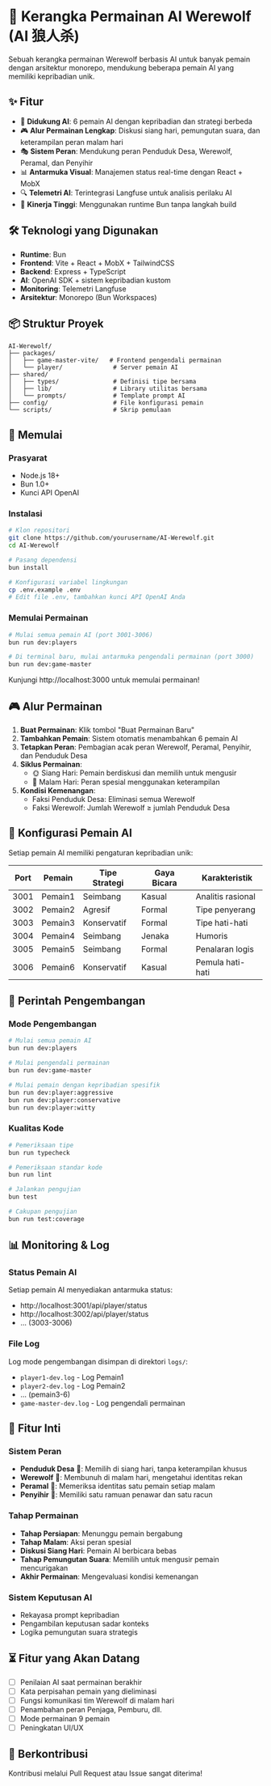 # 🐺 Kerangka Permainan AI Werewolf (AI 狼人杀)

Sebuah kerangka permainan Werewolf berbasis AI untuk banyak pemain dengan arsitektur monorepo, mendukung beberapa pemain AI yang memiliki kepribadian unik.

## ✨ Fitur

- 🤖 **Didukung AI**: 6 pemain AI dengan kepribadian dan strategi berbeda
- 🎮 **Alur Permainan Lengkap**: Diskusi siang hari, pemungutan suara, dan keterampilan peran malam hari
- 🎭 **Sistem Peran**: Mendukung peran Penduduk Desa, Werewolf, Peramal, dan Penyihir
- 📊 **Antarmuka Visual**: Manajemen status real-time dengan React + MobX
- 🔍 **Telemetri AI**: Terintegrasi Langfuse untuk analisis perilaku AI
- 🚀 **Kinerja Tinggi**: Menggunakan runtime Bun tanpa langkah build

## 🛠 Teknologi yang Digunakan

- **Runtime**: Bun
- **Frontend**: Vite + React + MobX + TailwindCSS
- **Backend**: Express + TypeScript
- **AI**: OpenAI SDK + sistem kepribadian kustom
- **Monitoring**: Telemetri Langfuse
- **Arsitektur**: Monorepo (Bun Workspaces)

## 📦 Struktur Proyek

```
AI-Werewolf/
├── packages/
│   ├── game-master-vite/   # Frontend pengendali permainan
│   └── player/              # Server pemain AI
├── shared/
│   ├── types/               # Definisi tipe bersama
│   ├── lib/                 # Library utilitas bersama
│   └── prompts/             # Template prompt AI
├── config/                  # File konfigurasi pemain
└── scripts/                 # Skrip pemulaan
```

## 🚀 Memulai

### Prasyarat

- Node.js 18+
- Bun 1.0+
- Kunci API OpenAI

### Instalasi

```bash
# Klon repositori
git clone https://github.com/yourusername/AI-Werewolf.git
cd AI-Werewolf

# Pasang dependensi
bun install

# Konfigurasi variabel lingkungan
cp .env.example .env
# Edit file .env, tambahkan kunci API OpenAI Anda
```

### Memulai Permainan

```bash
# Mulai semua pemain AI (port 3001-3006)
bun run dev:players

# Di terminal baru, mulai antarmuka pengendali permainan (port 3000)
bun run dev:game-master
```

Kunjungi http://localhost:3000 untuk memulai permainan!

## 🎮 Alur Permainan

1. **Buat Permainan**: Klik tombol "Buat Permainan Baru"
2. **Tambahkan Pemain**: Sistem otomatis menambahkan 6 pemain AI
3. **Tetapkan Peran**: Pembagian acak peran Werewolf, Peramal, Penyihir, dan Penduduk Desa
4. **Siklus Permainan**:
   - 🌞 Siang Hari: Pemain berdiskusi dan memilih untuk mengusir
   - 🌙 Malam Hari: Peran spesial menggunakan keterampilan
5. **Kondisi Kemenangan**:
   - Faksi Penduduk Desa: Eliminasi semua Werewolf
   - Faksi Werewolf: Jumlah Werewolf ≥ jumlah Penduduk Desa

## 🤖 Konfigurasi Pemain AI

Setiap pemain AI memiliki pengaturan kepribadian unik:

| Port | Pemain | Tipe Strategi | Gaya Bicara | Karakteristik |
|------|--------|---------------|-------------|---------------|
| 3001 | Pemain1 | Seimbang      | Kasual      | Analitis rasional |
| 3002 | Pemain2 | Agresif       | Formal      | Tipe penyerang |
| 3003 | Pemain3 | Konservatif   | Formal      | Tipe hati-hati |
| 3004 | Pemain4 | Seimbang      | Jenaka      | Humoris |
| 3005 | Pemain5 | Seimbang      | Formal      | Penalaran logis |
| 3006 | Pemain6 | Konservatif   | Kasual      | Pemula hati-hati |

## 🔧 Perintah Pengembangan

### Mode Pengembangan

```bash
# Mulai semua pemain AI
bun run dev:players

# Mulai pengendali permainan
bun run dev:game-master

# Mulai pemain dengan kepribadian spesifik
bun run dev:player:aggressive
bun run dev:player:conservative
bun run dev:player:witty
```

### Kualitas Kode

```bash
# Pemeriksaan tipe
bun run typecheck

# Pemeriksaan standar kode
bun run lint

# Jalankan pengujian
bun test

# Cakupan pengujian
bun run test:coverage
```

## 📊 Monitoring & Log

### Status Pemain AI

Setiap pemain AI menyediakan antarmuka status:

- http://localhost:3001/api/player/status
- http://localhost:3002/api/player/status
- ... (3003-3006)

### File Log

Log mode pengembangan disimpan di direktori `logs/`:

- `player1-dev.log` - Log Pemain1
- `player2-dev.log` - Log Pemain2
- ... (pemain3-6)
- `game-master-dev.log` - Log pengendali permainan

## 🎯 Fitur Inti

### Sistem Peran

- **Penduduk Desa** 👤: Memilih di siang hari, tanpa keterampilan khusus
- **Werewolf** 🐺: Membunuh di malam hari, mengetahui identitas rekan
- **Peramal** 🔮: Memeriksa identitas satu pemain setiap malam
- **Penyihir** 🧪: Memiliki satu ramuan penawar dan satu racun

### Tahap Permainan

- **Tahap Persiapan**: Menunggu pemain bergabung
- **Tahap Malam**: Aksi peran spesial
- **Diskusi Siang Hari**: Pemain AI berbicara bebas
- **Tahap Pemungutan Suara**: Memilih untuk mengusir pemain mencurigakan
- **Akhir Permainan**: Mengevaluasi kondisi kemenangan

### Sistem Keputusan AI
- Rekayasa prompt kepribadian
- Pengambilan keputusan sadar konteks
- Logika pemungutan suara strategis

## ⏳ Fitur yang Akan Datang
- [ ] Penilaian AI saat permainan berakhir
- [ ] Kata perpisahan pemain yang dieliminasi
- [ ] Fungsi komunikasi tim Werewolf di malam hari
- [ ] Penambahan peran Penjaga, Pemburu, dll.
- [ ] Mode permainan 9 pemain
- [ ] Peningkatan UI/UX

## 🤝 Berkontribusi

Kontribusi melalui Pull Request atau Issue sangat diterima!
